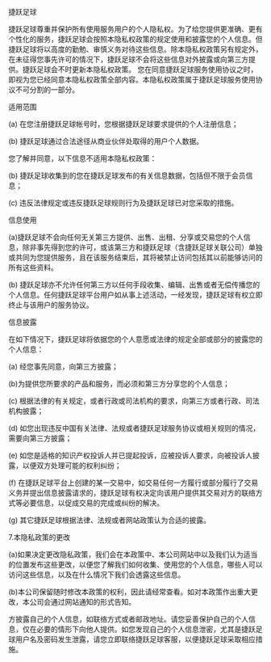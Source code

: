 捷跃足球

捷跃足球尊重并保护所有使用服务用户的个人隐私权。为了给您提供更准确、更有个性化的服务，捷跃足球会按照本隐私权政策的规定使用和披露您的个人信息。但捷跃足球将以高度的勤勉、审慎义务对待这些信息。除本隐私权政策另有规定外，在未征得您事先许可的情况下，捷跃足球不会将这些信息对外披露或向第三方提供。捷跃足球会不时更新本隐私权政策。 您在同意捷跃足球服务使用协议之时，即视为您已经同意本隐私权政策全部内容。本隐私权政策属于捷跃足球服务使用协议不可分割的一部分。

适用范围

(a) 在您注册捷跃足球帐号时，您根据捷跃足球要求提供的个人注册信息；

(b) 捷跃足球通过合法途径从商业伙伴处取得的用户个人数据。

您了解并同意，以下信息不适用本隐私权政策：

(b) 捷跃足球收集到的您在捷跃足球发布的有关信息数据，包括但不限于会员信息；

(c) 违反法律规定或违反捷跃足球规则行为及捷跃足球已对您采取的措施。

信息使用

(a)捷跃足球不会向任何无关第三方提供、出售、出租、分享或交易您的个人信息，除非事先得到您的许可，或该第三方和捷跃足球（含捷跃足球关联公司）单独或共同为您提供服务，且在该服务结束后，其将被禁止访问包括其以前能够访问的所有这些资料。

(b) 捷跃足球亦不允许任何第三方以任何手段收集、编辑、出售或者无偿传播您的个人信息。任何捷跃足球平台用户如从事上述活动，一经发现，捷跃足球有权立即终止与该用户的服务协议。

信息披露

在如下情况下，捷跃足球将依据您的个人意愿或法律的规定全部或部分的披露您的个人信息：

(a) 经您事先同意，向第三方披露；

(b)为提供您所要求的产品和服务，而必须和第三方分享您的个人信息；

(c) 根据法律的有关规定，或者行政或司法机构的要求，向第三方或者行政、司法机构披露；

(d) 如您出现违反中国有关法律、法规或者捷跃足球服务协议或相关规则的情况，需要向第三方披露；

(e) 如您是适格的知识产权投诉人并已提起投诉，应被投诉人要求，向被投诉人披露，以便双方处理可能的权利纠纷；

(f) 在捷跃足球平台上创建的某一交易中，如交易任何一方履行或部分履行了交易义务并提出信息披露请求的，捷跃足球有权决定向该用户提供其交易对方的联络方式等必要信息，以促成交易的完成或纠纷的解决。

(g) 其它捷跃足球根据法律、法规或者网站政策认为合适的披露。

7.本隐私政策的更改

(a)如果决定更改隐私政策，我们会在本政策中、本公司网站中以及我们认为适当的位置发布这些更改，以便您了解我们如何收集、使用您的个人信息，哪些人可以访问这些信息，以及在什么情况下我们会透露这些信息。

(b)本公司保留随时修改本政策的权利，因此请经常查看。如对本政策作出重大更改，本公司会通过网站通知的形式告知。

方披露自己的个人信息，如联络方式或者邮政地址。请您妥善保护自己的个人信息，仅在必要的情形下向他人提供。如您发现自己的个人信息泄密，尤其是捷跃足球用户名及密码发生泄露，请您立即联络捷跃足球客服，以便捷跃足球采取相应措施。
